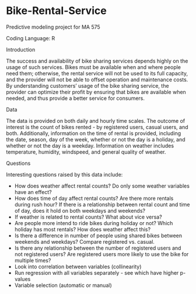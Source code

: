 # Bike-Rental-Service
Predictive modeling project for MA 575

Coding Language: R

Introduction

The success and availability of bike sharing services depends highly on the usage of such services. Bikes must be available when and 
where people need them; otherwise, the rental service will not be used to its full capacity, and the provider will not be able to offset 
operation and maintenance costs. By understanding customers’ usage of the bike sharing service, the provider can optimize their profit by 
ensuring that bikes are available when needed, and thus provide a better service for consumers. 

Data

The data is provided on both daily and hourly time scales. The outcome of interest is the count of bikes rented - by registered users, casual users, 
and both. Additionally, information on the time of rental is provided, including the date, season, day of the week, whether or not the day is a holiday, 
and whether or not the day is a weekday. Information on weather includes temperature, humidity, windspeed, and general quality of weather.

Questions

Interesting questions raised by this data include:
-	How does weather affect rental counts? Do only some weather variables have an effect?
-	How does time of day affect rental counts? Are there more rentals during rush hour? If there is a relationship between rental count and time of day, 
does it hold on both weekdays and weekends?
-	If weather is related to rental counts? What about vice versa?
-	Are people more intend to ride bikes during holiday or not? Which holiday has most rentals? How does weather affect this?
-	Is there a difference in number of people using shared bikes between weekends and weekdays? Compare registered vs. casual.
-	Is there any relationship between the number of registered users and not registered users? Are registered users more likely to use the bike for multiple times?
-	Look into correlation between variables (collinearity)
-	Run regression with all variables separately - see which have higher p-values
-	Variable selection (automatic or manual)


